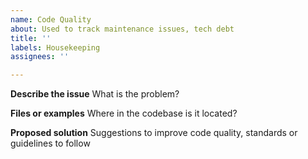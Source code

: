 ```yaml
---
name: Code Quality
about: Used to track maintenance issues, tech debt
title: ''
labels: Housekeeping
assignees: ''

---
```


**Describe the issue**
What is the problem?

**Files or examples**
Where in the codebase is it located?

**Proposed solution**
Suggestions to improve code quality, standards or guidelines to follow
